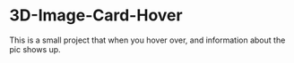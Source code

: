 # 3D-Image-Card-Hover
This is a small project that when you hover over, and information about the pic shows up.
